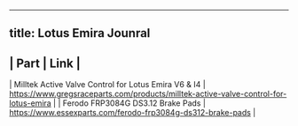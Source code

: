 
---
title: Lotus Emira Jounral
---

| Part | Link |
---------------
| Milltek Active Valve Control for Lotus Emira V6 & I4 | https://www.gregsraceparts.com/products/milltek-active-valve-control-for-lotus-emira |
| Ferodo FRP3084G DS3.12 Brake Pads | https://www.essexparts.com/ferodo-frp3084g-ds312-brake-pads |
